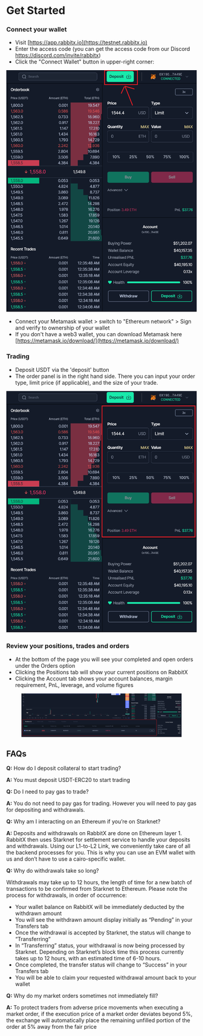 # Get Started

### **Connect your wallet**

* Visit [https://app.rabbitx.io](https://testnet.rabbitx.io)
* Enter the access code (you can get the access code from our Discord https://discord.com/invite/rabbitx)
* Click the "Connect Wallet" button in upper-right corner:

![](<.gitbook/assets/image (8).png>)

* Connect your Metamask wallet > switch to "Ethereum network" > Sign and verify to ownership of your wallet
* If you don't have a web3 wallet, you can download Metamask here [https://metamask.io/download/](https://metamask.io/download/)

### **Trading**

* Deposit USDT via the 'deposit' button
* The order panel is in the right hand side. There you can input your order type, limit price (if applicable), and the size of your trade.

<img src=".gitbook/assets/image (16).png" alt="" data-size="original">

### **Review your positions, trades and orders**

* At the bottom of the page you will see your completed and open orders under the Orders option
* Clicking the Positions tab will show your current positions on RabbitX
* Clicking the Account tab shows your account balances, margin requirement, PnL, leverage, and volume figures

<figure><img src=".gitbook/assets/image (15).png" alt=""><figcaption></figcaption></figure>

## **FAQs**

**Q:** How do I deposit collateral to start trading?

**A:** You must deposit USDT-ERC20 to start trading

**Q:** Do I need to pay gas to trade?

**A:** You do not need to pay gas for trading. However you will need to pay gas for depositing and withdrawals.

**Q:** Why am I interacting on an Ethereum if you’re on Starknet?

**A:** Deposits and withdrawals on RabbitX are done on Ethereum layer 1. RabbitX then uses Starknet for settlement service to handle your deposits and withdrawals. Using our L1-to-L2 Link, we conveniently take care of all the backend processes for you. This is why you can use an EVM wallet with us and don’t have to use a cairo-specific wallet.&#x20;

**Q:** Why do withdrawals take so long?

Withdrawals may take up to 12 hours, the length of time for a new batch of transactions to be confirmed from Starknet to Ethereum. Please note the process for withdrawals, in order of occurrence:

* Your wallet balance on RabbitX will be immediately deducted by the withdrawn amount
* You will see the withdrawn amount display initially as “Pending” in your Transfers tab
* Once the withdrawal is accepted by Starknet, the status will change to “Transferring”
* In “Transferring” status, your withdrawal is now being processed by Starknet. Depending on Starknet’s block time this process currently takes up to 12 hours, with an estimated time of 6-10 hours.
* Once completed, the transfer status will change to “Success” in your Transfers tab
* You will be able to claim your requested withdrawal amount back to your wallet

**Q:** Why do my market orders sometimes not immediately fill?

**A:** To protect traders from adverse price movements when executing a market order, if the execution price of a market order deviates beyond 5%, the exchange will automatically place the remaining unfilled portion of the order at 5% away from the fair price
